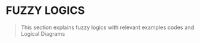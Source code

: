 # FUZZY LOGICS
> This section explains fuzzy logics with relevant examples codes and Logical Diagrams

